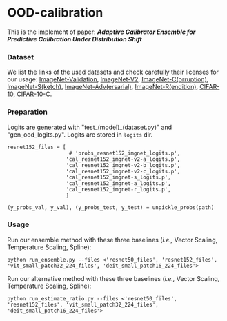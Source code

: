 # OOD-calibration

This is the implement of paper:
___Adaptive Calibrator Ensemble for Predictive Calibration Under Distribution Shift___


### Dataset

We list the links of the used datasets and check carefully their licenses for our usage: 
[ImageNet-Validation](https://www.image-net.org),
[ImageNet-V2](https://github.com/modestyachts/ImageNetV2),
[ImageNet-C(orruption)](https://github.com/hendrycks/robustness),
[ImageNet-S(ketch)](https://github.com/HaohanWang/ImageNet-Sketch),
[ImageNet-Adv(ersarial)](https://github.com/hendrycks/natural-adv-examples),
[ImageNet-R(endition)](https://github.com/hendrycks/imagenet-r),
[CIFAR-10](https://www.cs.toronto.edu/kriz/cifar.html),
[CIFAR-10-C](https://github.com/hendrycks/robustness).

### Preparation
Logits are generated with "test_(model)_(dataset.py)" and "gen_ood_logits.py". 
Logits are stored in `logits` dir.
```
resnet152_files = [
                    # 'probs_resnet152_imgnet_logits.p',
                   'cal_resnet152_imgnet-v2-a_logits.p',
                   'cal_resnet152_imgnet-v2-b_logits.p',
                   'cal_resnet152_imgnet-v2-c_logits.p',
                   'cal_resnet152_imgnet-s_logits.p',
                   'cal_resnet152_imgnet-a_logits.p',
                   'cal_resnet152_imgnet-r_logits.p',
                   ]
```

```
(y_probs_val, y_val), (y_probs_test, y_test) = unpickle_probs(path)
```

### Usage

Run our ensemble method with these three baselines (*i.e.,* Vector Scaling, Temperature Scaling, Spline):
```
python run_ensemble.py --files <'resnet50_files', 'resnet152_files', 'vit_small_patch32_224_files', 'deit_small_patch16_224_files'>
```

Run our alternative method with these three baselines (*i.e.,* Vector Scaling, Temperature Scaling, Spline):
```
python run_estimate_ratio.py --files <'resnet50_files', 'resnet152_files', 'vit_small_patch32_224_files', 'deit_small_patch16_224_files'>
```

